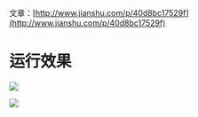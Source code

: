 文章：[http://www.jianshu.com/p/40d8bc17529f](http://www.jianshu.com/p/40d8bc17529f)

# 运行效果

![](/images/websocket-main.jpg)

![](/images/websocket-room-list.jpg)


